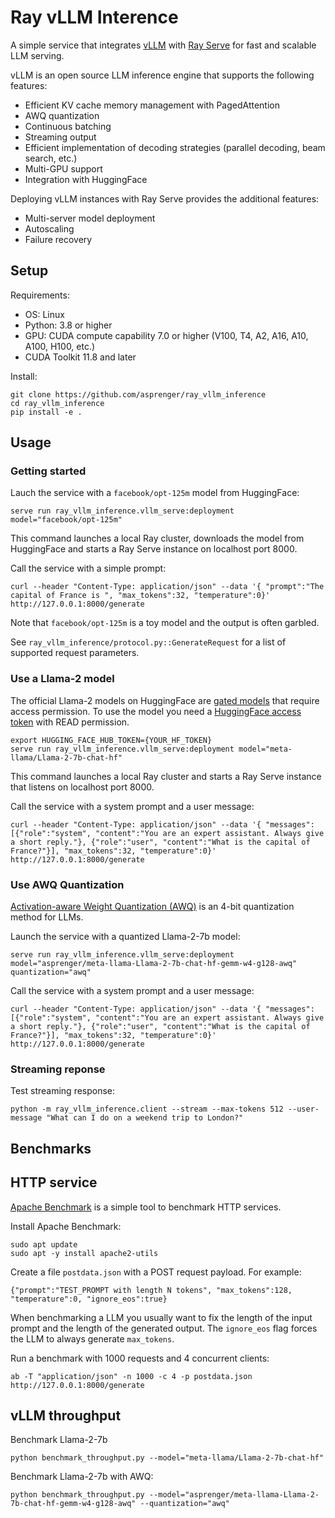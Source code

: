 # Ray vLLM Interence

A simple service that integrates [vLLM](https://github.com/vllm-project/vllm) with [Ray Serve](https://github.com/ray-project/ray) for fast and scalable LLM serving.

vLLM is an open source LLM inference engine that supports the following features:

  * Efficient KV cache memory management with PagedAttention
  * AWQ quantization
  * Continuous batching
  * Streaming output
  * Efficient implementation of decoding strategies (parallel decoding, beam search, etc.)
  * Multi-GPU support
  * Integration with HuggingFace

Deploying vLLM instances with Ray Serve provides the additional features:

  * Multi-server model deployment
  * Autoscaling
  * Failure recovery

## Setup

Requirements:

 * OS: Linux
 * Python: 3.8 or higher
 * GPU: CUDA compute capability 7.0 or higher (V100, T4, A2, A16, A10, A100, H100, etc.)
 * CUDA Toolkit 11.8 and later

 Install:

    git clone https://github.com/asprenger/ray_vllm_inference
    cd ray_vllm_inference
    pip install -e .

## Usage

### Getting started

Lauch the service with a `facebook/opt-125m` model from HuggingFace:

    serve run ray_vllm_inference.vllm_serve:deployment model="facebook/opt-125m"

This command launches a local Ray cluster, downloads the model from HuggingFace and starts a Ray Serve instance on localhost port 8000.

Call the service with a simple prompt:

    curl --header "Content-Type: application/json" --data '{ "prompt":"The capital of France is ", "max_tokens":32, "temperature":0}' http://127.0.0.1:8000/generate

Note that `facebook/opt-125m` is a toy model and the output is often garbled.

See `ray_vllm_inference/protocol.py::GenerateRequest` for a list of supported request parameters.

### Use a Llama-2 model

The official Llama-2 models on HuggingFace are [gated models](https://huggingface.co/docs/hub/models-gated) that require 
access permission. To use the model you need a [HuggingFace access token](https://huggingface.co/docs/hub/security-tokens) 
with READ permission.

    export HUGGING_FACE_HUB_TOKEN={YOUR_HF_TOKEN}
    serve run ray_vllm_inference.vllm_serve:deployment model="meta-llama/Llama-2-7b-chat-hf"

This command launches a local Ray cluster and starts a Ray Serve instance that listens on localhost port 8000.

Call the service with a system prompt and a user message:

    curl --header "Content-Type: application/json" --data '{ "messages":[{"role":"system", "content":"You are an expert assistant. Always give a short reply."}, {"role":"user", "content":"What is the capital of France?"}], "max_tokens":32, "temperature":0}' http://127.0.0.1:8000/generate

### Use AWQ Quantization

[Activation-aware Weight Quantization (AWQ)](https://github.com/mit-han-lab/llm-awq) is an 4-bit quantization method for LLMs.

Launch the service with a quantized Llama-2-7b model:

    serve run ray_vllm_inference.vllm_serve:deployment model="asprenger/meta-llama-Llama-2-7b-chat-hf-gemm-w4-g128-awq" quantization="awq"

Call the service with a system prompt and a user message:

    curl --header "Content-Type: application/json" --data '{ "messages":[{"role":"system", "content":"You are an expert assistant. Always give a short reply."}, {"role":"user", "content":"What is the capital of France?"}], "max_tokens":32, "temperature":0}' http://127.0.0.1:8000/generate

### Streaming reponse

Test streaming response:

    python -m ray_vllm_inference.client --stream --max-tokens 512 --user-message "What can I do on a weekend trip to London?"

## Benchmarks

## HTTP service

[Apache Benchmark](https://httpd.apache.org/docs/2.4/programs/ab.html) is a simple tool to benchmark HTTP services.

Install Apache Benchmark:

    sudo apt update
    sudo apt -y install apache2-utils

Create a file `postdata.json` with a POST request payload. For example:

    {"prompt":"TEST_PROMPT with length N tokens", "max_tokens":128, "temperature":0, "ignore_eos":true}

When benchmarking a LLM you usually want to fix the length of the input prompt and the length of the
generated output. The `ignore_eos` flag forces the LLM to always generate `max_tokens`. 

Run a benchmark with 1000 requests and 4 concurrent clients:

    ab -T "application/json" -n 1000 -c 4 -p postdata.json http://127.0.0.1:8000/generate

## vLLM throughput

Benchmark Llama-2-7b

    python benchmark_throughput.py --model="meta-llama/Llama-2-7b-chat-hf"

Benchmark Llama-2-7b with AWQ:

    python benchmark_throughput.py --model="asprenger/meta-llama-Llama-2-7b-chat-hf-gemm-w4-g128-awq" --quantization="awq" 
